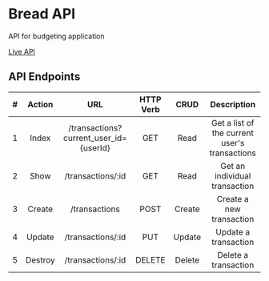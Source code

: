 # Bread API

API for budgeting application

[Live API](https://budget-bread-api.onrender.com)

## API Endpoints

|  #  | Action  |                  URL                   | HTTP Verb |  CRUD  |                  Description                  |
| :-: | :-----: | :------------------------------------: | :-------: | :----: | :-------------------------------------------: |
|  1  |  Index  | /transactions?current_user_id={userId} |    GET    |  Read  | Get a list of the current user's transactions |
|  2  |  Show   |           /transactions/:id            |    GET    |  Read  |         Get an individual transaction         |
|  3  | Create  |             /transactions              |   POST    | Create |           Create a new transaction            |
|  4  | Update  |           /transactions/:id            |    PUT    | Update |             Update a transaction              |
|  5  | Destroy |           /transactions/:id            |  DELETE   | Delete |             Delete a transaction              |
